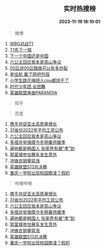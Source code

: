 <div align="center"><h2>实时热搜榜</h2><h4>2023-11-19 18:10:01</h4></div>

> 微博  

1. [WBG对战T1](https://s.weibo.com/weibo?q=%23WBG%E5%AF%B9%E6%88%98T1%23&t=31&band_rank=1&Refer=top)<br />
2. [T1先下一城](https://s.weibo.com/weibo?q=%23T1%E5%85%88%E4%B8%8B%E4%B8%80%E5%9F%8E%23&t=31&band_rank=2&Refer=top)<br />
3. [下一个中国还是中国](https://s.weibo.com/weibo?q=%23%E4%B8%8B%E4%B8%80%E4%B8%AA%E4%B8%AD%E5%9B%BD%E8%BF%98%E6%98%AF%E4%B8%AD%E5%9B%BD%23&t=31&band_rank=3&Refer=top)<br />
4. [六公主回应我本是高山争议](https://s.weibo.com/weibo?q=%23%E5%85%AD%E5%85%AC%E4%B8%BB%E5%9B%9E%E5%BA%94%E6%88%91%E6%9C%AC%E6%98%AF%E9%AB%98%E5%B1%B1%E4%BA%89%E8%AE%AE%23&t=31&band_rank=4&Refer=top)<br />
5. [00后送00后锦旗可以有多炸裂](https://s.weibo.com/weibo?q=%2300%E5%90%8E%E9%80%8100%E5%90%8E%E9%94%A6%E6%97%97%E5%8F%AF%E4%BB%A5%E6%9C%89%E5%A4%9A%E7%82%B8%E8%A3%82%23&t=31&band_rank=5&Refer=top)<br />
6. [李佳航 赢了网吧包宿](https://s.weibo.com/weibo?q=%E6%9D%8E%E4%BD%B3%E8%88%AA%20%E8%B5%A2%E4%BA%86%E7%BD%91%E5%90%A7%E5%8C%85%E5%AE%BF&t=31&band_rank=6&Refer=top)<br />
7. [小学生跳花绳把人cpu都烧干了](https://s.weibo.com/weibo?q=%23%E5%B0%8F%E5%AD%A6%E7%94%9F%E8%B7%B3%E8%8A%B1%E7%BB%B3%E6%8A%8A%E4%BA%BAcpu%E9%83%BD%E7%83%A7%E5%B9%B2%E4%BA%86%23&t=31&band_rank=7&Refer=top)<br />
8. [时代少年团 女团舞](https://s.weibo.com/weibo?q=%E6%97%B6%E4%BB%A3%E5%B0%91%E5%B9%B4%E5%9B%A2%20%E5%A5%B3%E5%9B%A2%E8%88%9E&t=31&band_rank=8&Refer=top)<br />
9. [英雄联盟单曲PARANOIA](https://s.weibo.com/weibo?q=%E8%8B%B1%E9%9B%84%E8%81%94%E7%9B%9F%E5%8D%95%E6%9B%B2PARANOIA&t=31&band_rank=9&Refer=top)<br />

> 知乎  


> 百度  

1. [携手共促亚太高质量增长](https://www.baidu.com/s?wd=%E6%90%BA%E6%89%8B%E5%85%B1%E4%BF%83%E4%BA%9A%E5%A4%AA%E9%AB%98%E8%B4%A8%E9%87%8F%E5%A2%9E%E9%95%BF&sa=fyb_news&rsv_dl=fyb_news)<br />
2. [31省份2022年平均工资公布](https://www.baidu.com/s?wd=31%E7%9C%81%E4%BB%BD2022%E5%B9%B4%E5%B9%B3%E5%9D%87%E5%B7%A5%E8%B5%84%E5%85%AC%E5%B8%83&sa=fyb_news&rsv_dl=fyb_news)<br />
3. [六公主回应我本是高山争议](https://www.baidu.com/s?wd=%E5%85%AD%E5%85%AC%E4%B8%BB%E5%9B%9E%E5%BA%94%E6%88%91%E6%9C%AC%E6%98%AF%E9%AB%98%E5%B1%B1%E4%BA%89%E8%AE%AE&sa=fyb_news&rsv_dl=fyb_news)<br />
4. [多措并举保障今冬明春供暖季](https://www.baidu.com/s?wd=%E5%A4%9A%E6%8E%AA%E5%B9%B6%E4%B8%BE%E4%BF%9D%E9%9A%9C%E4%BB%8A%E5%86%AC%E6%98%8E%E6%98%A5%E4%BE%9B%E6%9A%96%E5%AD%A3&sa=fyb_news&rsv_dl=fyb_news)<br />
5. [遍地都是韩国人 张家界有被“孝”到](https://www.baidu.com/s?wd=%E9%81%8D%E5%9C%B0%E9%83%BD%E6%98%AF%E9%9F%A9%E5%9B%BD%E4%BA%BA+%E5%BC%A0%E5%AE%B6%E7%95%8C%E6%9C%89%E8%A2%AB%E2%80%9C%E5%AD%9D%E2%80%9D%E5%88%B0&sa=fyb_news&rsv_dl=fyb_news)<br />
6. [郭富城参加赛车发生意外](https://www.baidu.com/s?wd=%E9%83%AD%E5%AF%8C%E5%9F%8E%E5%8F%82%E5%8A%A0%E8%B5%9B%E8%BD%A6%E5%8F%91%E7%94%9F%E6%84%8F%E5%A4%96&sa=fyb_news&rsv_dl=fyb_news)<br />
7. [冲锋衣销量猛涨](https://www.baidu.com/s?wd=%E5%86%B2%E9%94%8B%E8%A1%A3%E9%94%80%E9%87%8F%E7%8C%9B%E6%B6%A8&sa=fyb_news&rsv_dl=fyb_news)<br />
8. [英雄联盟S13总决赛](https://www.baidu.com/s?wd=%E8%8B%B1%E9%9B%84%E8%81%94%E7%9B%9FS13%E6%80%BB%E5%86%B3%E8%B5%9B&sa=fyb_news&rsv_dl=fyb_news)<br />
9. [重庆一学校出现校园欺凌？假的](https://www.baidu.com/s?wd=%E9%87%8D%E5%BA%86%E4%B8%80%E5%AD%A6%E6%A0%A1%E5%87%BA%E7%8E%B0%E6%A0%A1%E5%9B%AD%E6%AC%BA%E5%87%8C%EF%BC%9F%E5%81%87%E7%9A%84&sa=fyb_news&rsv_dl=fyb_news)<br />

> 哔哩哔哩  

1. [携手共促亚太高质量增长](https://www.baidu.com/s?wd=%E6%90%BA%E6%89%8B%E5%85%B1%E4%BF%83%E4%BA%9A%E5%A4%AA%E9%AB%98%E8%B4%A8%E9%87%8F%E5%A2%9E%E9%95%BF&sa=fyb_news&rsv_dl=fyb_news)<br />
2. [31省份2022年平均工资公布](https://www.baidu.com/s?wd=31%E7%9C%81%E4%BB%BD2022%E5%B9%B4%E5%B9%B3%E5%9D%87%E5%B7%A5%E8%B5%84%E5%85%AC%E5%B8%83&sa=fyb_news&rsv_dl=fyb_news)<br />
3. [六公主回应我本是高山争议](https://www.baidu.com/s?wd=%E5%85%AD%E5%85%AC%E4%B8%BB%E5%9B%9E%E5%BA%94%E6%88%91%E6%9C%AC%E6%98%AF%E9%AB%98%E5%B1%B1%E4%BA%89%E8%AE%AE&sa=fyb_news&rsv_dl=fyb_news)<br />
4. [多措并举保障今冬明春供暖季](https://www.baidu.com/s?wd=%E5%A4%9A%E6%8E%AA%E5%B9%B6%E4%B8%BE%E4%BF%9D%E9%9A%9C%E4%BB%8A%E5%86%AC%E6%98%8E%E6%98%A5%E4%BE%9B%E6%9A%96%E5%AD%A3&sa=fyb_news&rsv_dl=fyb_news)<br />
5. [遍地都是韩国人 张家界有被“孝”到](https://www.baidu.com/s?wd=%E9%81%8D%E5%9C%B0%E9%83%BD%E6%98%AF%E9%9F%A9%E5%9B%BD%E4%BA%BA+%E5%BC%A0%E5%AE%B6%E7%95%8C%E6%9C%89%E8%A2%AB%E2%80%9C%E5%AD%9D%E2%80%9D%E5%88%B0&sa=fyb_news&rsv_dl=fyb_news)<br />
6. [郭富城参加赛车发生意外](https://www.baidu.com/s?wd=%E9%83%AD%E5%AF%8C%E5%9F%8E%E5%8F%82%E5%8A%A0%E8%B5%9B%E8%BD%A6%E5%8F%91%E7%94%9F%E6%84%8F%E5%A4%96&sa=fyb_news&rsv_dl=fyb_news)<br />
7. [冲锋衣销量猛涨](https://www.baidu.com/s?wd=%E5%86%B2%E9%94%8B%E8%A1%A3%E9%94%80%E9%87%8F%E7%8C%9B%E6%B6%A8&sa=fyb_news&rsv_dl=fyb_news)<br />
8. [英雄联盟S13总决赛](https://www.baidu.com/s?wd=%E8%8B%B1%E9%9B%84%E8%81%94%E7%9B%9FS13%E6%80%BB%E5%86%B3%E8%B5%9B&sa=fyb_news&rsv_dl=fyb_news)<br />
9. [重庆一学校出现校园欺凌？假的](https://www.baidu.com/s?wd=%E9%87%8D%E5%BA%86%E4%B8%80%E5%AD%A6%E6%A0%A1%E5%87%BA%E7%8E%B0%E6%A0%A1%E5%9B%AD%E6%AC%BA%E5%87%8C%EF%BC%9F%E5%81%87%E7%9A%84&sa=fyb_news&rsv_dl=fyb_news)<br />
